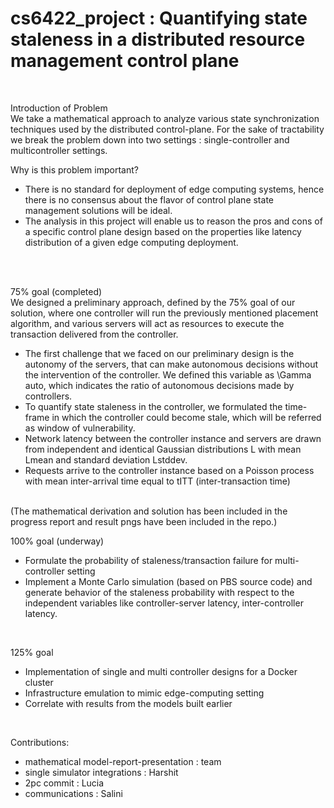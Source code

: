# cs6422_project : Quantifying state staleness in a distributed resource management control plane
<br />

Introduction of Problem
<br />
We take a mathematical approach to analyze various state synchronization techniques used by the distributed control-plane. For the sake of tractability we break the problem down into two settings : single-controller and multicontroller settings. 
<br />

Why is this problem important?
- There is no standard for deployment of edge computing systems, hence there is no consensus about the flavor of control plane state management solutions will be ideal. 
- The analysis in this project will enable us to reason the pros and cons of a specific control plane design based on the properties like latency distribution of a given edge computing deployment.
<br />
<br />

75% goal (completed)
<br />
We designed a preliminary approach, defined by the 75\% goal of our solution, where one controller will run the previously mentioned placement algorithm, and various servers will act as resources to execute the transaction delivered from the controller. 
- The first challenge that we faced on our preliminary design is the autonomy of the servers, that can make autonomous decisions without the intervention of the controller. We defined this variable as \Gamma auto, which indicates the ratio of autonomous decisions made by controllers.
- To quantify state staleness in the controller, we formulated the time-frame in which the controller could become stale, which will be referred as window of vulnerability.
- Network  latency  between  the  controller  instance  and servers are drawn from independent and identical Gaussian distributions L with mean Lmean and   standard deviation Lstddev.
- Requests  arrive  to  the  controller  instance  based  on  a Poisson  process with  mean  inter-arrival  time  equal  to tITT (inter-transaction time)
<br />
(The mathematical derivation and solution has been included in the progress report and result pngs have been included in the repo.) 
<br />

100% goal (underway)
- Formulate the probability of staleness/transaction failure for multi-controller setting
- Implement a Monte Carlo simulation (based on PBS source code) and generate behavior of the staleness probability with respect to the independent variables like controller-server latency, inter-controller latency.
<br />

125% goal
- Implementation of single and multi controller designs for a Docker cluster
- Infrastructure emulation to mimic edge-computing setting
- Correlate with results from the models built earlier
<br />

Contributions:<br />
- mathematical model-report-presentation : team
- single simulator integrations :  Harshit
- 2pc commit : Lucia
- communications : Salini
<br />
